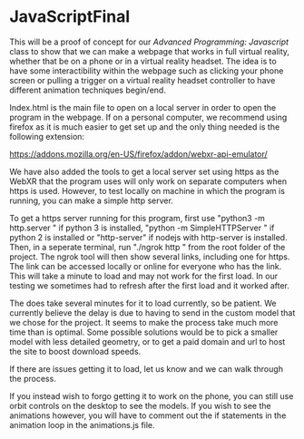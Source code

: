 # JavaScriptFinal
This will be a proof of concept for our _Advanced Programming: Javascript_ class to show that we can make a webpage that works in full virtual reality, whether that be on a phone or in a virtual reality headset. The idea is to have some interactibility within the webpage such as clicking your phone screen or pulling a trigger on a virtual reality headset controller to have different animation techniques begin/end.



Index.html is the main file to open on a local server in order to open the program in the webpage. If on a personal computer, we recommend using firefox as it is much easier to get set up and the only thing needed is the following extension:

https://addons.mozilla.org/en-US/firefox/addon/webxr-api-emulator/

We have also added the tools to get a local server set using https as the WebXR that the program uses will only work on separate computers when https is used. However, to test locally on machine in which the program is running, you can make a simple http server.

To get a https server running for this program, first use "python3 -m http.server <port num>" if python 3 is installed, "python -m SimpleHTTPServer <port num>" if python 2 is installed or "http-server" if nodejs with http-server is installed. Then, in a seperate terminal, run "./ngrok http <same port used as before>" from the root folder of the project. The ngrok tool will then show several links, including one for https. The link can be accessed locally or online for everyone who has the link. This will take a minute to load and may not work for the first load. In our testing we sometimes had to refresh after the first load and it worked after.

The does take several minutes for it to load currently, so be patient. We currently believe the delay is due to having to send in the custom model that we chose for the project. It seems to make the process take much more time than is optimal. Some possible solutions would be to pick a smaller model with less detailed geometry, or to get a paid domain and url to host the site to boost download speeds.

If there are issues getting it to load, let us know and we can walk through the process.

If you instead wish to forgo getting it to work on the phone, you can still use orbit controls on the desktop to see the models. If you wish to see the animations however, you will have to comment out the if statements in the animation loop in the animations.js file.